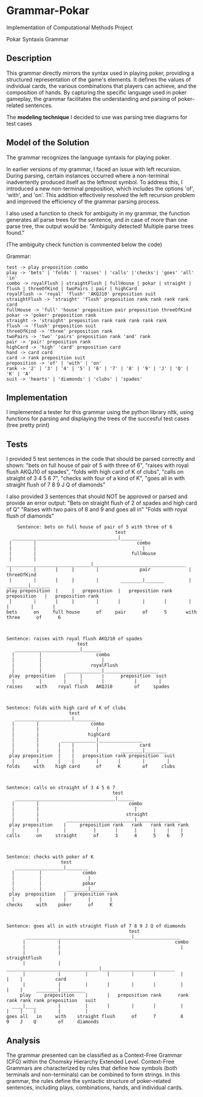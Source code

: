 # Grammar-Pokar
Implementation of Computational Methods Project

Pokar Syntaxis Grammar

## Description
This grammar directly mirrors the syntax used in playing poker, providing a structured representation of the game's elements. It defines the values of individual cards, the various combinations that players can achieve, and the composition of hands. By capturing the specific language used in poker gameplay, the grammar facilitates the understanding and parsing of poker-related sentences.  

The **modeling technique** I decided to use was parsing tree diagrams for test cases 

## Model of the Solution

The grammar recognizes the language syntaxis for playing poker.

In earlier versions of my grammar, I faced an issue with left recursion. During parsing, certain instances occurred where a non-terminal inadvertently produced itself as the leftmost symbol. To address this, I introduced a new non-terminal preposition, which includes the options 'of', 'with', and 'on'. This addition effectively resolved the left recursion problem and improved the efficiency of the grammar parsing process.

I also used a function to check for ambiguity in my grammar, the function generates all parse trees for the sentence, and in case of more than one parse tree, thw output would be: "Ambiguity detected! Multiple parse trees found." 

(The ambiguity check function is commented below the code)

Grammar:
```
test -> play preposition combo
play -> 'bets' | 'folds' | 'raises' | 'calls' |'checks'| 'goes' 'all' 'in'
combo -> royalFlush | straightFlush | fullHouse | pokar | straight | flush | threeOfKind | twoPairs | pair | highCard
royalFlush -> 'royal' 'flush' 'AKQJ10' preposition suit
straightFlush -> 'straight' 'flush' preposition rank rank rank rank card
fullHouse -> 'full' 'house' preposition pair preposition threeOfKind
pokar -> 'poker' preposition rank
straight -> 'straight' preposition rank rank rank rank rank
flush -> 'flush' preposition suit
threeOfKind -> 'three' preposition rank
twoPairs -> 'two' 'pairs' preposition rank 'and' rank
pair -> 'pair' preposition rank
highCard -> 'high' 'card' preposition card
hand -> card card
card -> rank preposition suit
preposition -> 'of' | 'with' | 'on' 
rank -> '2' | '3' | '4' | '5' | '6' | '7' | '8' | '9' | 'J' | 'Q' | 'K' | 'A'
suit -> 'hearts' | 'diamonds' | 'clubs' | 'spades'
```

## Implementation
I implemented a tester for this grammar using the python library nltk, using functions for parsing and displaying the trees of the succesful test cases (tree pretty print) 

## Tests    
I provided 5 test sentences in the code that should be parsed correctly and shown:
    "bets on full house of pair of 5 with three of 6",
    "raises with royal flush AKQJ10 of spades",
    "folds with high card of K of clubs",
    "calls on straight of 3 4 5 6 7",
    "checks with four of a kind of K",
    "goes all in with straight flush of 7 8 9 J Q of diamonds"

I also provided 3 sentences that should NOT be approved or parsed and provide an error output:
    "Bets on straight flush of 2 of spades and high card of Q"
    "Raises with two pairs of 8 and 9 and goes all in"
    "Folds with royal flush of diamonds"
```
    Sentence: bets on full house of pair of 5 with three of 6
                                        test                                                    
  _______________________________________|________                                               
 |        |                                     combo                                           
 |        |                                       |                                              
 |        |                                   fullHouse                                         
 |        |        _______________________________|__________________________________            
 |        |       |     |        |               pair              |            threeOfKind     
 |        |       |     |        |        ________|_______         |         ________|_______    
play preposition  |     |   preposition  |   preposition rank preposition   |   preposition rank
 |        |       |     |        |       |        |       |        |        |        |       |   
bets      on     full house      of     pair      of      5       with    three      of      6  



Sentence: raises with royal flush AKQJ10 of spades
                          test                              
   ________________________|_______                          
  |         |                    combo                      
  |         |                      |                         
  |         |                  royalFlush                   
  |         |         _____________|____________________     
 play  preposition   |     |       |      preposition  suit 
  |         |        |     |       |           |        |    
raises     with    royal flush   AKQJ10        of     spades



Sentence: folds with high card of K of clubs
                       test                                   
   _____________________|________                              
  |        |                   combo                          
  |        |                     |                             
  |        |                  highCard                        
  |        |        _____________|________________             
  |        |       |    |        |               card         
  |        |       |    |        |        ________|________    
 play preposition  |    |   preposition rank preposition  suit
  |        |       |    |        |       |        |        |   
folds     with    high card      of      K        of     clubs



Sentence: calls on straight of 3 4 5 6 7
                                       test                        
   _____________________________________|______                     
  |        |                                 combo                 
  |        |                                   |                    
  |        |                                straight               
  |        |          _________________________|________________    
 play preposition    |     preposition rank   rank   rank rank rank
  |        |         |          |       |      |      |    |    |   
calls      on     straight      of      3      4      5    6    7  



Sentence: checks with poker of K
                    test                 
   __________________|________            
  |         |               combo        
  |         |                 |           
  |         |               pokar        
  |         |         ________|_______    
 play  preposition   |   preposition rank
  |         |        |        |       |   
checks     with    poker      of      K  



Sentence: goes all in with straight flush of 7 8 9 J Q of diamonds
                                             test                                                          
       _______________________________________|_________________                                            
      |            |                                          combo                                        
      |            |                                            |                                           
      |            |                                      straightFlush                                    
      |            |          __________________________________|___________________________                
      |            |         |       |        |       |         |        |    |            card            
      |            |         |       |        |       |         |        |    |     ________|_________      
     play     preposition    |       |   preposition rank      rank     rank rank rank preposition   suit  
  ____|____        |         |       |        |       |         |        |    |    |        |         |     
goes all   in     with    straight flush      of      7         8        9    J    Q        of     diamonds
```
## Analysis

The grammar presented can be classified as a Context-Free Grammar (CFG) within the Chomsky Hierarchy Extended Level. Context-Free Grammars are characterized by rules that define how symbols (both terminals and non-terminals) can be combined to form strings. In this grammar, the rules define the syntactic structure of poker-related sentences, including plays, combinations, hands, and individual cards.


